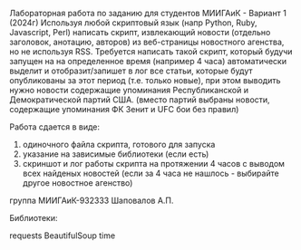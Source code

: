 Лабораторная работа по заданию для студентов МИИГАиК - Вариант 1 (2024г)
Используя любой скриптовый язык (напр Python, Ruby, Javascript, Perl) написать скрипт, извлекающий новости (отдельно заголовок, анотацию, авторов) из веб-страницы новостного агенства, но не используя RSS. Требуется написать такой скрипт, который будучи запущен на на определенное время (например 4 часа) автоматически выделит и отобразит/запишет в лог все статьи, которые будут опубликованы за этот период (т.е. только новые), при этом выводить нужно новости содержащие упоминания Республиканской и Демократической партий США. (вместо партий выбраны новости, содержащие упоминания ФК Зенит и UFC бои без правил)

Работа сдается в виде:
1) одиночного файла скрипта, готового для запуска
2) указание на зависимые библиотеки (если есть)
3) скриншот и лог работы скрипта на протяжении 4 часов с выводом всех найденых новостей (если за 4 часа не нашлось - выбирайте другое новостное агенство)


группа МИИГАиК-932333
Шаповалов А.П.

Библиотеки:

requests
BeautifulSoup
time

